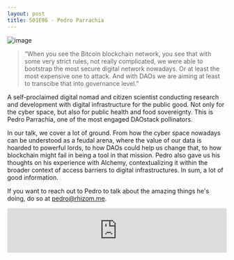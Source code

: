 ```yaml
---
layout: post
title: S01E06 - Pedro Parrachia
---
```


![image](/assets/images/banners/s01e06.png)

> “When you see the Bitcoin blockchain network, you see that with some very strict rules, not really complicated, we were able to bootstrap the most secure digital network nowadays. Or at least the most expensive one to attack. And with DAOs we are aiming at least to transcibe that into governance level.”

A self-proclaimed digital nomad and citizen scientist conducting research and development with digital infrastructure for the public good. Not only for the cyber space, but also for public health and food sovereignty. This is Pedro Parrachia, one of the most engaged DAOstack pollinators.

In our talk, we cover a lot of ground. From how the cyber space nowadays can be understood as a feudal arena, where the value of our data is hoarded to powerful lords, to how DAOs could help us change that, to how blockchain might fail in being a tool in that mission. Pedro also gave us his thoughts on his experience with Alchemy, contextualizing it within the broader context of access barriers to digital infrastructures. In sum, a lot of good information.

If you want to reach out to Pedro to talk about the amazing things he's doing, do so at pedro@rhizom.me.

<iframe src="https://anchor.fm/daocast/embed/episodes/Episode-6---Pedro-Parrachia-e2ljo8" height="102px" width="100%" frameborder="0" scrolling="no"></iframe>
